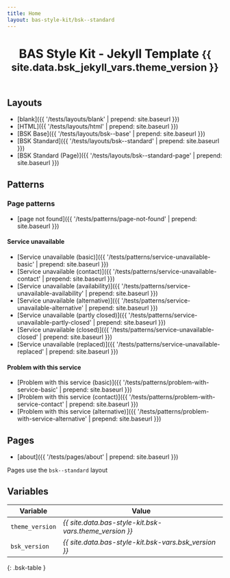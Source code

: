 ```yaml
---
title: Home
layout: bas-style-kit/bsk--standard
---
```


<header class="bsk-page-header">
    <h1>BAS Style Kit - Jekyll Template <small>{{ site.data.bsk_jekyll_vars.theme_version }}</small></h1>
</header>

## Layouts

* [blank]({{ '/tests/layouts/blank' | prepend: site.baseurl }})
* [HTML]({{ '/tests/layouts/html' | prepend: site.baseurl }})
* [BSK Base]({{ '/tests/layouts/bsk--base' | prepend: site.baseurl }})
* [BSK Standard]({{ '/tests/layouts/bsk--standard' | prepend: site.baseurl }})
* [BSK Standard (Page)]({{ '/tests/layouts/bsk--standard-page' | prepend: site.baseurl }})

## Patterns

### Page patterns

* [page not found]({{ '/tests/patterns/page-not-found' | prepend: site.baseurl }})

#### Service unavailable

* [Service unavailable (basic)]({{ '/tests/patterns/service-unavailable-basic' | prepend: site.baseurl }})
* [Service unavailable (contact)]({{ '/tests/patterns/service-unavailable-contact' | prepend: site.baseurl }})
* [Service unavailable (availability)]({{ '/tests/patterns/service-unavailable-availability' | prepend: site.baseurl }})
* [Service unavailable (alternative)]({{ '/tests/patterns/service-unavailable-alternative' | prepend: site.baseurl }})
* [Service unavailable (partly closed)]({{ '/tests/patterns/service-unavailable-partly-closed' | prepend: site.baseurl }})
* [Service unavailable (closed)]({{ '/tests/patterns/service-unavailable-closed' | prepend: site.baseurl }})
* [Service unavailable (replaced)]({{ '/tests/patterns/service-unavailable-replaced' | prepend: site.baseurl }})

#### Problem with this service

* [Problem with this service (basic)]({{ '/tests/patterns/problem-with-service-basic' | prepend: site.baseurl }})
* [Problem with this service (contact)]({{ '/tests/patterns/problem-with-service-contact' | prepend: site.baseurl }})
* [Problem with this service (alternative)]({{ '/tests/patterns/problem-with-service-alternative' | prepend: site.baseurl }})

## Pages

* [about]({{ '/tests/pages/about' | prepend: site.baseurl }})

<div class="bsk-alert bsk-alert-highlight bsk-alert-info">Pages use the <code>bsk--standard</code> layout</div>

## Variables

| Variable        | Value                                                  |
| --------------- | ------------------------------------------------------ |
| `theme_version` | *{{ site.data.bas-style-kit.bsk-vars.theme_version }}* |
| `bsk_version`   | *{{ site.data.bas-style-kit.bsk-vars.bsk_version }}*   |
{: .bsk-table }
